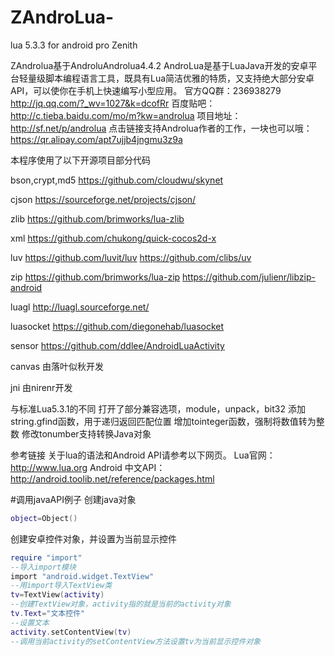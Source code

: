 # ZAndroLua-
lua 5.3.3 for android pro Zenith

ZAndrolua基于AndroluAndrolua4.4.2
AndroLua是基于LuaJava开发的安卓平台轻量级脚本编程语言工具，既具有Lua简洁优雅的特质，又支持绝大部分安卓API，可以使你在手机上快速编写小型应用。
官方QQ群：236938279
http://jq.qq.com/?_wv=1027&k=dcofRr
百度贴吧：
http://c.tieba.baidu.com/mo/m?kw=androlua
项目地址：
http://sf.net/p/androlua
点击链接支持Androlua作者的工作，一块也可以哦：
https://qr.alipay.com/apt7ujjb4jngmu3z9a

本程序使用了以下开源项目部分代码

bson,crypt,md5
https://github.com/cloudwu/skynet

cjson
https://sourceforge.net/projects/cjson/

zlib
https://github.com/brimworks/lua-zlib

xml
https://github.com/chukong/quick-cocos2d-x

luv
https://github.com/luvit/luv
https://github.com/clibs/uv

zip
https://github.com/brimworks/lua-zip
https://github.com/julienr/libzip-android

luagl
http://luagl.sourceforge.net/

luasocket
https://github.com/diegonehab/luasocket

sensor
https://github.com/ddlee/AndroidLuaActivity

canvas
由落叶似秋开发

jni
由nirenr开发


与标准Lua5.3.1的不同
打开了部分兼容选项，module，unpack，bit32
添加string.gfind函数，用于递归返回匹配位置
增加tointeger函数，强制将数值转为整数
修改tonumber支持转换Java对象

参考链接
关于lua的语法和Android API请参考以下网页。
Lua官网：
http://www.lua.org
Android 中文API：
http://android.toolib.net/reference/packages.html

#调用javaAPI例子
  创建java对象
  ```Lua
  object=Object()
  ```
  创建安卓控件对象，并设置为当前显示控件
  ```Lua
require "import"
--导入import模块
import "android.widget.TextView"
--用import导入TextView类
tv=TextView(activity)
--创建TextView对象，activity指的就是当前的activity对象
tv.Text="文本控件"
--设置文本
  activity.setContentView(tv)
  --调用当前activity的setContentView方法设置tv为当前显示控件对象
  ```
  
